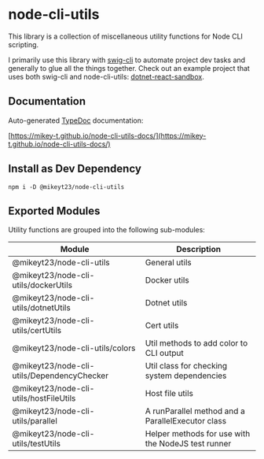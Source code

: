 # node-cli-utils

This library is a collection of miscellaneous utility functions for Node CLI scripting.

I primarily use this library with [swig-cli](https://github.com/mikey-t/swig) to automate project dev tasks and generally to glue all the things together. Check out an example project that uses both swig-cli and node-cli-utils: [dotnet-react-sandbox](https://github.com/mikey-t/dotnet-react-sandbox).

## Documentation

Auto-generated [TypeDoc](https://github.com/TypeStrong/typedoc) documentation:

[https://mikey-t.github.io/node-cli-utils-docs/](https://mikey-t.github.io/node-cli-utils-docs/)

## Install as Dev Dependency

```
npm i -D @mikeyt23/node-cli-utils
```

## Exported Modules

Utility functions are grouped into the following sub-modules:

| Module | Description |
|--------|-------------|
| @mikeyt23/node-cli-utils | General utils |
| @mikeyt23/node-cli-utils/dockerUtils | Docker utils |
| @mikeyt23/node-cli-utils/dotnetUtils | Dotnet utils |
| @mikeyt23/node-cli-utils/certUtils | Cert utils |
| @mikeyt23/node-cli-utils/colors | Util methods to add color to CLI output |
| @mikeyt23/node-cli-utils/DependencyChecker | Util class for checking system dependencies |
| @mikeyt23/node-cli-utils/hostFileUtils | Host file utils |
| @mikeyt23/node-cli-utils/parallel | A runParallel method and a ParallelExecutor class |
| @mikeyt23/node-cli-utils/testUtils | Helper methods for use with the NodeJS test runner | 
